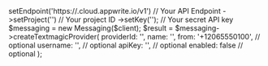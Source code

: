 <?php

use Appwrite\Client;
use Appwrite\Services\Messaging;

$client = (new Client())
    ->setEndpoint('https://<REGION>.cloud.appwrite.io/v1') // Your API Endpoint
    ->setProject('<YOUR_PROJECT_ID>') // Your project ID
    ->setKey('<YOUR_API_KEY>'); // Your secret API key

$messaging = new Messaging($client);

$result = $messaging->createTextmagicProvider(
    providerId: '<PROVIDER_ID>',
    name: '<NAME>',
    from: '+12065550100', // optional
    username: '<USERNAME>', // optional
    apiKey: '<API_KEY>', // optional
    enabled: false // optional
);